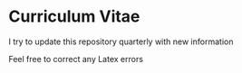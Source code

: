 # Curriculum Vitae

I try to update this repository quarterly with new information

Feel free to correct any Latex errors
